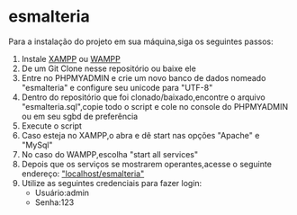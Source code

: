 # esmalteria
Para a instalação do projeto em sua máquina,siga os seguintes passos:<br/>
<ol>
<li>Instale <a href="https://www.apachefriends.org/pt_br/index.html">XAMPP</a> ou <a href="http://www.wampserver.com/en/">WAMPP</a></li>
<li>De um Git Clone nesse repositório ou baixe ele</li>
<li>Entre no PHPMYADMIN e crie um novo banco de dados nomeado "esmalteria" e configure seu unicode para "UTF-8" </li>
<li>Dentro do repositório que foi clonado/baixado,encontre o arquivo "esmalteria.sql",copie todo o script e cole no console do PHPMYADMIN ou em seu sgbd de preferência</li>
<li>Execute o script</li>
<li>Caso esteja no XAMPP,o abra e dê start nas opções "Apache" e "MySql"</li>
<li>No caso do WAMPP,escolha "start all services"</li>
<li>Depois que os serviços se mostrarem operantes,acesse o seguinte endereço: <a href="localhost/esmalteria">"localhost/esmalteria"</a></li>
<li>Utilize as seguintes credenciais para fazer login:
<ul><li> Usuário:admin</li><li>Senha:123 </li> </ul></li>
</ol>
